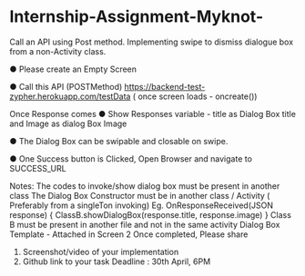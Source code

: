 # Internship-Assignment-Myknot-
Call an API using Post method. Implementing swipe to dismiss dialogue box from a non-Activity class.

● Please create an Empty Screen

● Call this API (POSTMethod) https://backend-test-zypher.herokuapp.com/testData ( once screen
loads - oncreate())

Once Response comes
● Show Responses variable - title as Dialog Box title and Image as dialog Box Image

● The Dialog Box can be swipable and closable on swipe.

● One Success button is Clicked, Open Browser and navigate to SUCCESS_URL

Notes:
The codes to invoke/show dialog box must be present in another class
The Dialog Box Constructor must be in another class / Activity ( Preferably from a singleTon
invoking)
Eg.
OnResponseReceived(JSON response) {
ClassB.showDialogBox(response.title, response.image)
}
Class B must be present in another file and not in the same activity
Dialog Box Template - Attached in Screen 2
Once completed, Please share
1. Screenshot/video of your implementation
2. Github link to your task
Deadline : 30th April, 6PM
